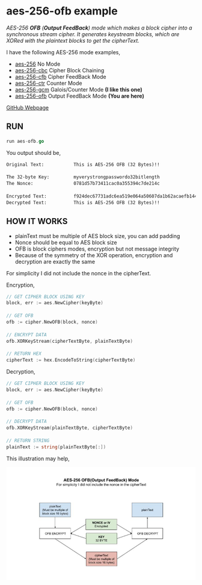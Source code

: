 # aes-256-ofb example

_AES-256 **OFB** (**Output FeedBack**) mode
which makes a block cipher into a synchronous stream cipher.
It generates keystream blocks, which are XORed with the plaintext blocks
to get the cipherText._

I have the following AES-256 mode examples,

* [aes-256](https://github.com/JeffDeCola/my-go-examples/tree/master/cryptography/symmetric-cryptography/aes-256)
  No Mode
* [aes-256-cbc](https://github.com/JeffDeCola/my-go-examples/tree/master/cryptography/symmetric-cryptography/aes-256-cbc)
  Cipher Block Chaining
* [aes-256-cfb](https://github.com/JeffDeCola/my-go-examples/tree/master/cryptography/symmetric-cryptography/aes-256-cfb)
  Cipher FeedBack Mode
* [aes-256-ctr](https://github.com/JeffDeCola/my-go-examples/tree/master/cryptography/symmetric-cryptography/aes-256-ctr)
  Counter Mode
* [aes-256-gcm](https://github.com/JeffDeCola/my-go-examples/tree/master/cryptography/symmetric-cryptography/aes-256-gcm)
  Galois/Counter Mode **(I like this one)**
* [aes-256-ofb](https://github.com/JeffDeCola/my-go-examples/tree/master/cryptography/symmetric-cryptography/aes-256-ofb)
  Output FeedBack Mode **(You are here)**

[GitHub Webpage](https://jeffdecola.github.io/my-go-examples/)

## RUN

```go
run aes-ofb.go
```

You output should be,

```txt
Original Text:           This is AES-256 OFB (32 Bytes)!!

The 32-byte Key:         myverystrongpasswordo32bitlength
The Nonce:               0781d57b73411cac0a355394c7de214c

Encrypted Text:          f924dec67731adc6ea519e064a50607da1b62acaefb1444a846a93ca200c4919
Decrypted Text:          This is AES-256 OFB (32 Bytes)!!
```

## HOW IT WORKS

* plainText must be multiple of AES block size, you can add padding
* Nonce should be equal to AES block size
* OFB is block ciphers modes, encryption but not message integrity
* Because of the symmetry of the XOR operation, encryption and
  decryption are exactly the same

For simplicity I did not include the nonce in the cipherText.

Encryption,

```go
// GET CIPHER BLOCK USING KEY
block, err := aes.NewCipher(keyByte)

// GET OFB
ofb := cipher.NewOFB(block, nonce)

// ENCRYPT DATA
ofb.XORKeyStream(cipherTextByte, plainTextByte)

// RETURN HEX
cipherText := hex.EncodeToString(cipherTextByte)
```

Decryption,

```go
// GET CIPHER BLOCK USING KEY
block, err := aes.NewCipher(keyByte)

// GET OFB
ofb := cipher.NewOFB(block, nonce)

// DECRYPT DATA
ofb.XORKeyStream(plainTextByte, cipherTextByte)

// RETURN STRING
plainText := string(plainTextByte[:])
```

This illustration may help,

![IMAGE - aes-ofb - IMAGE](../../../docs/pics/cryptography/aes-ofb.jpg)
